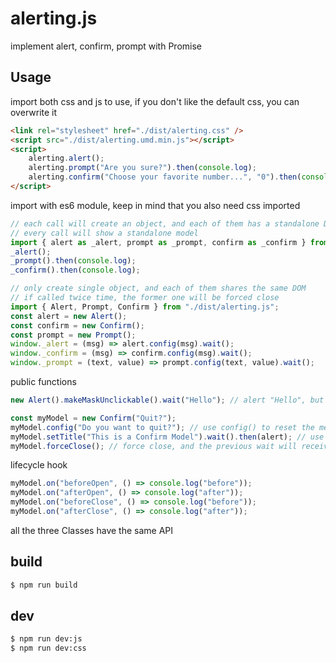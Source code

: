 # alerting.js

implement alert, confirm, prompt with Promise

## Usage

import both css and js to use, if you don't like the default css, you can overwrite it

```html
<link rel="stylesheet" href="./dist/alerting.css" />
<script src="./dist/alerting.umd.min.js"></script>
<script>
    alerting.alert();
    alerting.prompt("Are you sure?").then(console.log);
    alerting.confirm("Choose your favorite number...", "0").then(console.log);
</script>
```

import with es6 module, keep in mind that you also need css imported

```js
// each call will create an object, and each of them has a standalone DOM
// every call will show a standalone model
import { alert as _alert, prompt as _prompt, confirm as _confirm } from "./dist/alerting.js";
_alert();
_prompt().then(console.log);
_confirm().then(console.log);

// only create single object, and each of them shares the same DOM
// if called twice time, the former one will be forced close
import { Alert, Prompt, Confirm } from "./dist/alerting.js";
const alert = new Alert();
const confirm = new Confirm();
const prompt = new Prompt();
window._alert = (msg) => alert.config(msg).wait();
window._confirm = (msg) => confirm.config(msg).wait();
window._prompt = (text, value) => prompt.config(text, value).wait();
```

public functions

```js
new Alert().makeMaskUnclickable().wait("Hello"); // alert "Hello", but the mask is unable to click

const myModel = new Confirm("Quit?");
myModel.config("Do you want to quit?"); // use config() to reset the message, return this
myModel.setTitle("This is a Confirm Model").wait().then(alert); // use setTitle() to overwrite default title
myModel.forceClose(); // force close, and the previous wait will receive default value instantly
```

lifecycle hook

```js
myModel.on("beforeOpen", () => console.log("before"));
myModel.on("afterOpen", () => console.log("after"));
myModel.on("beforeClose", () => console.log("before"));
myModel.on("afterClose", () => console.log("after"));
```

all the three Classes have the same API

## build

```bash
$ npm run build
```

## dev

```bash
$ npm run dev:js
$ npm run dev:css
```
